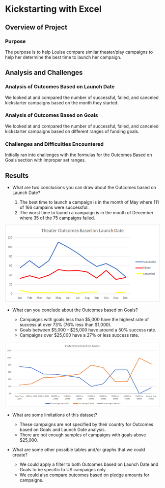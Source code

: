 # Kickstarting with Excel

## Overview of Project

### Purpose

The purpose is to help Louise compare similar theater/play campaigns to help her determine the best time to launch her campaign. 

## Analysis and Challenges

### Analysis of Outcomes Based on Launch Date

We looked at and compared the number of successful, failed, and canceled kickstarter campaigns based on the month they started. 

### Analysis of Outcomes Based on Goals

We looked at and compared the number of successful, failed, and canceled kickstarter campaigns based on different ranges of funding goals. 

### Challenges and Difficulties Encountered

Initially ran into challenges with the formulas for the Outcomes Based on Goals section with improper set ranges. 

## Results

- What are two conclusions you can draw about the Outcomes based on Launch Date?

  1. The best time to launch a campaign is in the month of May where 111 of 166 campains were successful. 
  2. The worst time to launch a campaign is in the month of December where 35 of the 75 campaigns failed. 

![Theater Outcomes vs Launch](https://github.com/RyanWhited/kickstarter-analysis/blob/main/Theater_Outcomes_vs_Launch.png)   

- What can you conclude about the Outcomes based on Goals?

  - Campaigns with goals less than $5,000 have the highest rate of success at over 73% (76% less than $1,000). 
  - Goals between $5,000 - $25,000 have around a 50% success rate.
  - Campaigns over $25,000 have a 27% or less success rate. 

![Outcomes vs Goals](https://github.com/RyanWhited/kickstarter-analysis/blob/main/Outcomes_vs_Goals.png)

- What are some limitations of this dataset?

  - These campaigns are not specified by their country for Outcomes based on Goals and Launch Date analysis. 
  - There are not enough samples of campaigns with goals above $25,000.

- What are some other possible tables and/or graphs that we could create?

  - We could apply a filter to both Outcomes based on Launch Date and Goals to be specific to US campaigns only. 
  - We could also compare outcomes based on pledge amounts for campaigns. 
